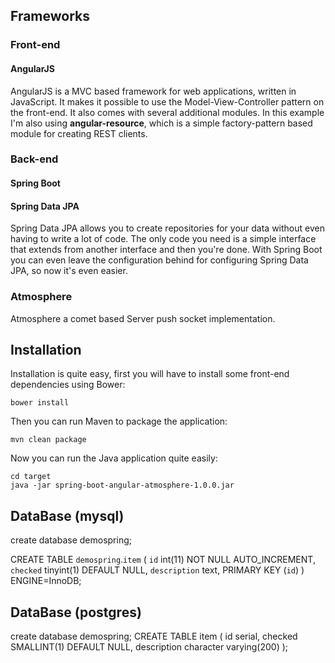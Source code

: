 ## Frameworks

### Front-end

#### AngularJS
AngularJS is a MVC based framework for web applications, written in JavaScript. It makes it possible to use the Model-View-Controller pattern on the front-end. It also comes with several additional modules. In this example I'm also using **angular-resource**, which is a simple factory-pattern based module for creating REST clients.

### Back-end

#### Spring Boot

#### Spring Data JPA
Spring Data JPA allows you to create repositories for your data without even having to write a lot of code. The only code you need is a simple interface that extends from another interface and then you're done.
With Spring Boot you can even leave the configuration behind for configuring Spring Data JPA, so now it's even easier.

### Atmosphere
Atmosphere a comet based Server push socket implementation.

## Installation
Installation is quite easy, first you will have to install some front-end dependencies using Bower:
```
bower install
```

Then you can run Maven to package the application:
```
mvn clean package
```

Now you can run the Java application quite easily:
```
cd target
java -jar spring-boot-angular-atmosphere-1.0.0.jar
```

## DataBase (mysql)

create database demospring;

CREATE TABLE `demospring`.`item` (
  `id` int(11) NOT NULL AUTO_INCREMENT,
  `checked` tinyint(1) DEFAULT NULL,
  `description` text,
  PRIMARY KEY (`id`)
) ENGINE=InnoDB; 


## DataBase (postgres)

create database demospring;
CREATE TABLE item (
  id serial,
  checked SMALLINT(1) DEFAULT NULL,
  description character varying(200)
);



